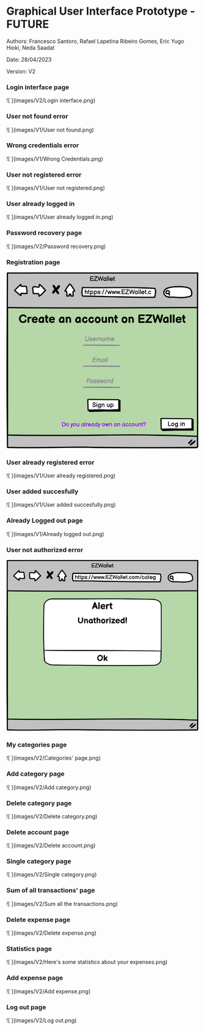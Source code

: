 # Graphical User Interface Prototype  - FUTURE

Authors: Francesco Santoro, Rafael Lapetina Ribeiro Gomes, Eric Yugo Hioki, Neda Saadat

Date: 28/04/2023

Version: V2


### Login interface page
![ ](images/V2/Login interface.png)

### User not found error
![ ](images/V1/User not found.png)

### Wrong credentials error
![ ](images/V1/Wrong Credentials.png)

### User not registered error
![ ](images/V1/User not registered.png)

### User already logged in
![ ](images/V1/User already logged in.png)

### Password recovery page
![ ](images/V2/Password recovery.png)

### Registration page
![ ](images/V2/Registration.png)

### User already registered error
![ ](images/V1/User already registered.png)

### User added succesfully
![ ](images/V1/User added succesfully.png)

### Already Logged out page
![ ](images/V1/Already logged out.png)

### User not authorized error
![ ](images/V1/Unathorized.png)

### My categories page
![ ](images/V2/Categories' page.png)

### Add category page
![ ](images/V2/Add category.png)

### Delete category page
![ ](images/V2/Delete category.png)

### Delete account page
![ ](images/V2/Delete account.png)

### Single category page
![ ](images/V2/Single category.png)

### Sum of all transactions' page
![ ](images/V2/Sum all the transactions.png)

### Delete expense page
![ ](images/V2/Delete expense.png)

### Statistics page
![ ](images/V2/Here's some statistics about your expenses.png)

### Add expense page
![ ](images/V2/Add expense.png)

### Log out page
![ ](images/V2/Log out.png)


